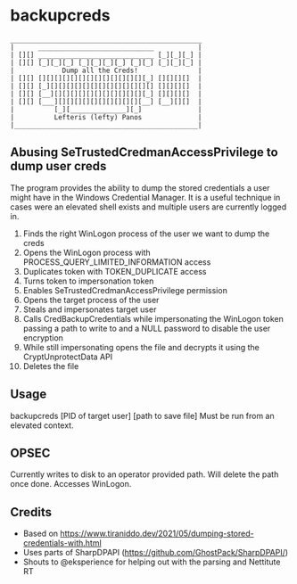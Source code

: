 # backupcreds

```
________________________________________________
|      _____________________________           |
| [][] _____________________________ [_][_][_] |
| [][] [_][_][_] [_][_][_][_] [_][_] [_][_][_] |
|            Dump all the Creds!               |
| [][] [][][][][][][][][][][][][][_] [][][][]  |
| [][] [_][][][][][][][][][][][][][] [][][][]  |
| [][] [__][][][][][][][][][][][][_] [][][][]  |
| [][] [___][][][][][][][][][][][__] [__][][]  |
|          [_][______________][_]              |
|          Lefteris (lefty) Panos              |
|______________________________________________|
```
## Abusing SeTrustedCredmanAccessPrivilege to dump user creds
The program provides the ability to dump the stored credentials a user might have in the Windows Credential Manager. It is a useful technique in cases were an elevated shell exists and multiple users are currently logged in.

1) Finds the right WinLogon process of the user we want to dump the creds
2) Opens the WinLogon process with PROCESS_QUERY_LIMITED_INFORMATION access 
3) Duplicates token with TOKEN_DUPLICATE access
4) Turns token to impersonation token
5) Enables SeTrustedCredmanAccessPrivilege permission
6) Opens the target process of the user
7) Steals and impersonates target user
8) Calls CredBackupCredentials while impersonating the WinLogon token passing a path to write to and a NULL password to disable the user encryption
9) While still impersonating opens the file and decrypts it using the CryptUnprotectData API
10) Deletes the file

## Usage
backupcreds [PID of target user] [path to save file]
Must be run from an elevated context.

## OPSEC
Currently writes to disk to an operator provided path. Will delete the path once done.
Accesses WinLogon.

## Credits
* Based on https://www.tiraniddo.dev/2021/05/dumping-stored-credentials-with.html
* Uses parts of SharpDPAPI (https://github.com/GhostPack/SharpDPAPI/)
* Shouts to @eksperience for helping out with the parsing and Nettitute RT
